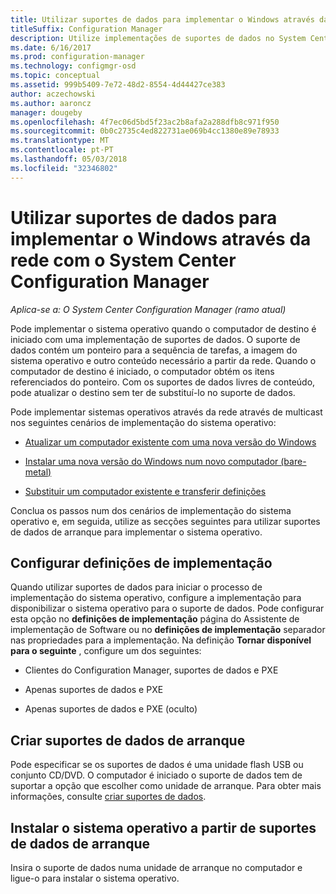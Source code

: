 ```yaml
---
title: Utilizar suportes de dados para implementar o Windows através da rede
titleSuffix: Configuration Manager
description: Utilize implementações de suportes de dados no System Center Configuration Manager para implementar o sistema operativo quando iniciar o computador de destino.
ms.date: 6/16/2017
ms.prod: configuration-manager
ms.technology: configmgr-osd
ms.topic: conceptual
ms.assetid: 999b5409-7e72-48d2-8554-4d44427ce383
author: aczechowski
ms.author: aaroncz
manager: dougeby
ms.openlocfilehash: 4f7ec06d5bd5f23ac2b8afa2a288dfb8c971f950
ms.sourcegitcommit: 0b0c2735c4ed822731ae069b4cc1380e89e78933
ms.translationtype: MT
ms.contentlocale: pt-PT
ms.lasthandoff: 05/03/2018
ms.locfileid: "32346802"
---
```

# <a name="use-bootable-media-to-deploy-windows-over-the-network-with-system-center-configuration-manager"></a>Utilizar suportes de dados para implementar o Windows através da rede com o System Center Configuration Manager

*Aplica-se a: O System Center Configuration Manager (ramo atual)*

Pode implementar o sistema operativo quando o computador de destino é iniciado com uma implementação de suportes de dados. O suporte de dados contém um ponteiro para a sequência de tarefas, a imagem do sistema operativo e outro conteúdo necessário a partir da rede. Quando o computador de destino é iniciado, o computador obtém os itens referenciados do ponteiro. Com os suportes de dados livres de conteúdo, pode atualizar o destino sem ter de substituí-lo no suporte de dados.

Pode implementar sistemas operativos através da rede através de multicast nos seguintes cenários de implementação do sistema operativo:

-   [Atualizar um computador existente com uma nova versão do Windows](refresh-an-existing-computer-with-a-new-version-of-windows.md)

-   [Instalar uma nova versão do Windows num novo computador (bare-metal)](install-new-windows-version-new-computer-bare-metal.md)  

-   [Substituir um computador existente e transferir definições](replace-an-existing-computer-and-transfer-settings.md)  

Conclua os passos num dos cenários de implementação do sistema operativo e, em seguida, utilize as secções seguintes para utilizar suportes de dados de arranque para implementar o sistema operativo.  

## <a name="configure-deployment-settings"></a>Configurar definições de implementação  
Quando utilizar suportes de dados para iniciar o processo de implementação do sistema operativo, configure a implementação para disponibilizar o sistema operativo para o suporte de dados. Pode configurar esta opção no **definições de implementação** página do Assistente de implementação de Software ou no **definições de implementação** separador nas propriedades para a implementação. Na definição **Tornar disponível para o seguinte** , configure um dos seguintes:

-   Clientes do Configuration Manager, suportes de dados e PXE

-   Apenas suportes de dados e PXE

-   Apenas suportes de dados e PXE (oculto)

## <a name="create-the-bootable-media"></a>Criar suportes de dados de arranque
Pode especificar se os suportes de dados é uma unidade flash USB ou conjunto CD/DVD. O computador é iniciado o suporte de dados tem de suportar a opção que escolher como unidade de arranque. Para obter mais informações, consulte [criar suportes de dados](create-bootable-media.md).  

##  <a name="BKMK_Deploy"></a> Instalar o sistema operativo a partir de suportes de dados de arranque  
Insira o suporte de dados numa unidade de arranque no computador e ligue-o para instalar o sistema operativo.
